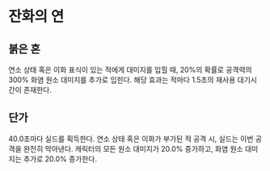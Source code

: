 # 잔화의 연

## 붉은 혼

연소 상태 혹은 이화 표식이 있는 적에게 대미지를 입힐 때, 20%의 확률로 공격력의 300% 화염 원소 대미지를 추가로 입힌다. 해당 효과는 적마다 1.5초의 재사용 대기시간이 존재한다.

## 단가

40.0초마다 실드를 획득한다. 연소 상태 혹은 이화가 부가된 적 공격 시, 실드는 이번 공격을 완전히 막아낸다. 캐릭터의 모든 원소 대미지가 20.0% 증가하고, 화염 원소 대미지는 추가로 20.0% 증가한다.
